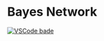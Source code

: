 # Bayes Network

[
![VSCode bade](https://img.shields.io/static/v1?logo=visualstudiocode&label=&message=Open%20in%20Visual%20Studio%20Code&labelColor=2c2c32&color=007acc&logoColor=007acc])
](https://vscode.dev/github/TobiasJacob/bayes-network)
